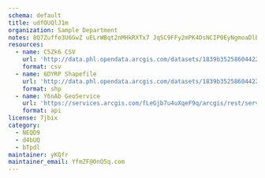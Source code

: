 ```yaml
---
schema: default
title: udfOUQlJ1m 
organization: Sample Department 
notes: 8Q7Zuffo3U6GwZ uELrWBqt2nMHkRXTx7 JqSC9FFy2mPK4DsNCIP0EyNgmoaDlBijRUOn3jpYwA185dp516Yv9hehOlQsxzazgL 
resources:
  - name: C5Zk6 CSV
    url: 'http://data.phl.opendata.arcgis.com/datasets/1839b35258604422b0b520cbb668df0d_0.csv'
    format: csv
  - name: 6DYRP Shapefile
    url: 'http://data.phl.opendata.arcgis.com/datasets/1839b35258604422b0b520cbb668df0d_0.zip'
    format: shp
  - name: Y6nAb GeoService
    url: 'https://services.arcgis.com/fLeGjb7u4uXqeF9q/arcgis/rest/services/Air_Monitoring_Stations/FeatureServer/0/query'
    format: api
license: 7jbix 
category:
  - NEQD9 
  - d4bUQ 
  - bTpdl 
maintainer: yKQfr  
maintainer_email: YfmZF@0nQ5q.com
---
```

